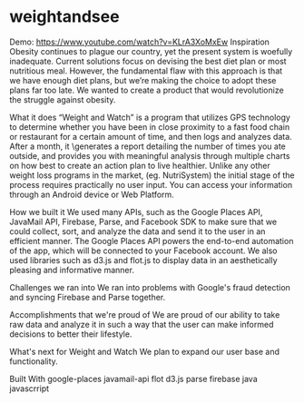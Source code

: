 # weightandsee
Demo: <a href="https://www.youtube.com/watch?v=KLrA3XoMxEw">https://www.youtube.com/watch?v=KLrA3XoMxEw</a>
Inspiration
Obesity continues to plague our country, yet the present system is woefully inadequate. Current solutions focus on devising the best diet plan or most nutritious meal. However, the fundamental flaw with this approach is that we have enough diet plans, but we’re making the choice to adopt these plans far too late. We wanted to create a product that would revolutionize the struggle against obesity.

What it does
“Weight and Watch” is a program that utilizes GPS technology to determine whether you have been in close proximity to a fast food chain or restaurant for a certain amount of time, and then logs and analyzes data. After a month, it \generates a report detailing the number of times you ate outside, and provides you with meaningful analysis through multiple charts on how best to create an action plan to live healthier. Unlike any other weight loss programs in the market, (eg. NutriSystem) the initial stage of the process requires practically no user input. You can access your information through an Android device or Web Platform.

How we built it
We used many APIs, such as the Google Places API, JavaMail API, Firebase, Parse, and Facebook SDK to make sure that we could collect, sort, and analyze the data and send it to the user in an efficient manner. The Google Places API powers the end-to-end automation of the app, which will be connected to your Facebook account. We also used libraries such as d3.js and flot.js to display data in an aesthetically pleasing and informative manner.

Challenges we ran into
We ran into problems with Google's fraud detection and syncing Firebase and Parse together.

Accomplishments that we're proud of
We are proud of our ability to take raw data and analyze it in such a way that the user can make informed decisions to better their lifestyle.

What's next for Weight and Watch
We plan to expand our user base and functionality.

Built With
google-places
javamail-api
flot
d3.js
parse
firebase
java
javascrript
